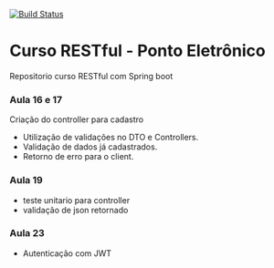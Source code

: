 [![Build Status](https://travis-ci.com/tulioviglione/ponto-eletronico.svg?branch=master)](https://travis-ci.com/tulioviglione/ponto-eletronico)

# Curso RESTful - Ponto Eletrônico
Repositorio curso RESTful com Spring boot

### Aula 16 e 17 ##
Criação do controller para cadastro
* Utilização de validações no DTO e Controllers.
* Validação de dados já cadastrados.
* Retorno de erro para o client.

### Aula 19 ##
* teste unitario para controller
* validação de json retornado

### Aula 23 ##
* Autenticação com JWT